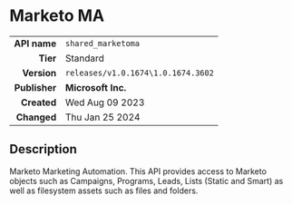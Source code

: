 # Marketo MA
| | |
|-:|-|
|**API name**|`shared_marketoma`|
|**Tier**|Standard|
|**Version**|`releases/v1.0.1674\1.0.1674.3602`|
|**Publisher**|**Microsoft Inc.**|
|**Created**|Wed Aug 09 2023|
|**Changed**|Thu Jan 25 2024|

## Description
Marketo Marketing Automation. This API provides access to Marketo objects such as Campaigns, Programs, Leads, Lists (Static and Smart) as well as filesystem assets such as files and folders.

